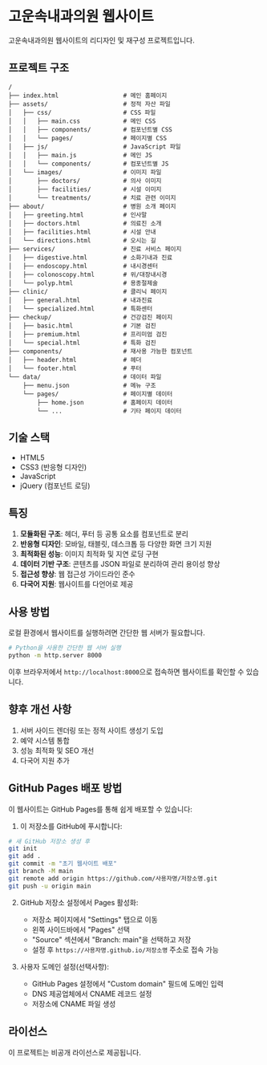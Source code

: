 # 고운속내과의원 웹사이트

고운속내과의원 웹사이트의 리디자인 및 재구성 프로젝트입니다.

## 프로젝트 구조

```
/
├── index.html                  # 메인 홈페이지
├── assets/                     # 정적 자산 파일
│   ├── css/                    # CSS 파일
│   │   ├── main.css            # 메인 CSS
│   │   ├── components/         # 컴포넌트별 CSS
│   │   └── pages/              # 페이지별 CSS
│   ├── js/                     # JavaScript 파일
│   │   ├── main.js             # 메인 JS
│   │   └── components/         # 컴포넌트별 JS
│   └── images/                 # 이미지 파일
│       ├── doctors/            # 의사 이미지
│       ├── facilities/         # 시설 이미지
│       └── treatments/         # 치료 관련 이미지
├── about/                      # 병원 소개 페이지
│   ├── greeting.html           # 인사말
│   ├── doctors.html            # 의료진 소개
│   ├── facilities.html         # 시설 안내
│   └── directions.html         # 오시는 길
├── services/                   # 진료 서비스 페이지
│   ├── digestive.html          # 소화기내과 진료
│   ├── endoscopy.html          # 내시경센터
│   ├── colonoscopy.html        # 위/대장내시경
│   └── polyp.html              # 용종절제술
├── clinic/                     # 클리닉 페이지
│   ├── general.html            # 내과진료
│   └── specialized.html        # 특화센터
├── checkup/                    # 건강검진 페이지
│   ├── basic.html              # 기본 검진
│   ├── premium.html            # 프리미엄 검진
│   └── special.html            # 특화 검진
├── components/                 # 재사용 가능한 컴포넌트
│   ├── header.html             # 헤더
│   └── footer.html             # 푸터
└── data/                       # 데이터 파일
    ├── menu.json               # 메뉴 구조
    └── pages/                  # 페이지별 데이터
        ├── home.json           # 홈페이지 데이터
        └── ...                 # 기타 페이지 데이터
```

## 기술 스택

- HTML5
- CSS3 (반응형 디자인)
- JavaScript
- jQuery (컴포넌트 로딩)

## 특징

1. **모듈화된 구조**: 헤더, 푸터 등 공통 요소를 컴포넌트로 분리
2. **반응형 디자인**: 모바일, 태블릿, 데스크톱 등 다양한 화면 크기 지원
3. **최적화된 성능**: 이미지 최적화 및 지연 로딩 구현
4. **데이터 기반 구조**: 콘텐츠를 JSON 파일로 분리하여 관리 용이성 향상
5. **접근성 향상**: 웹 접근성 가이드라인 준수
6. **다국어 지원**: 웹사이트를 다언어로 제공

## 사용 방법

로컬 환경에서 웹사이트를 실행하려면 간단한 웹 서버가 필요합니다.

```bash
# Python을 사용한 간단한 웹 서버 실행
python -m http.server 8000
```

이후 브라우저에서 `http://localhost:8000`으로 접속하면 웹사이트를 확인할 수 있습니다.

## 향후 개선 사항

1. 서버 사이드 렌더링 또는 정적 사이트 생성기 도입
2. 예약 시스템 통합
3. 성능 최적화 및 SEO 개선
4. 다국어 지원 추가

## GitHub Pages 배포 방법

이 웹사이트는 GitHub Pages를 통해 쉽게 배포할 수 있습니다:

1. 이 저장소를 GitHub에 푸시합니다:
```bash
# 새 GitHub 저장소 생성 후
git init
git add .
git commit -m "초기 웹사이트 배포"
git branch -M main
git remote add origin https://github.com/사용자명/저장소명.git
git push -u origin main
```

2. GitHub 저장소 설정에서 Pages 활성화:
   - 저장소 페이지에서 "Settings" 탭으로 이동
   - 왼쪽 사이드바에서 "Pages" 선택
   - "Source" 섹션에서 "Branch: main"을 선택하고 저장
   - 설정 후 `https://사용자명.github.io/저장소명` 주소로 접속 가능

3. 사용자 도메인 설정(선택사항):
   - GitHub Pages 설정에서 "Custom domain" 필드에 도메인 입력
   - DNS 제공업체에서 CNAME 레코드 설정
   - 저장소에 CNAME 파일 생성

## 라이선스

이 프로젝트는 비공개 라이선스로 제공됩니다.
